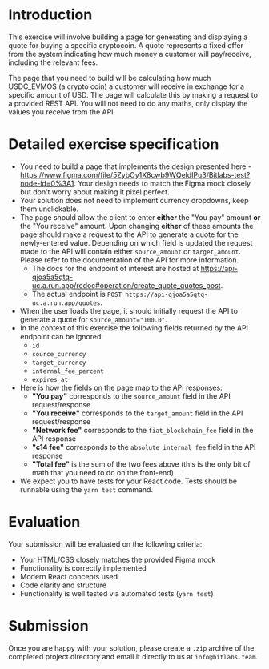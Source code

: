 # Introduction
This exercise will involve building a page for generating and displaying a quote for buying a specific cryptocoin.
A quote represents a fixed offer from the system indicating how much money a
customer will pay/receive, including the relevant fees.

The page that you need to build will be calculating how much USDC_EVMOS (a crypto coin) a customer will receive
in exchange for a specific amount of USD. The page will calculate this by making a request to a provided REST API.
You will not need to do any maths, only display the values you receive from the API.

# Detailed exercise specification
- You need to build a page that implements the design presented here -
  https://www.figma.com/file/5ZybOy1X8cwb9WQeldIPu3/Bitlabs-test?node-id=0%3A1.
  Your design needs to match the Figma mock closely but don't worry about making it pixel perfect.
- Your solution does not need to implement currency dropdowns, keep them unclickable.
- The page should allow the client to enter **either** the "You pay" amount **or** the "You receive" amount.
  Upon changing **either** of these amounts the page should make a request to the API to generate a quote for
  the newly-entered value. Depending on which field is updated the request made to the API will contain either
  `source_amount` or `target_amount`. Please refer to the documentation of the API for more information.
  - The docs for the endpoint of interest are hosted at
https://api-qjoa5a5qtq-uc.a.run.app/redoc#operation/create_quote_quotes_post.
  - The actual endpoint is
`POST https://api-qjoa5a5qtq-uc.a.run.app/quotes`.
- When the user loads the page, it should initially request the API to generate a quote for `source_amount="100.0"`.
- In the context of this exercise the following fields returned by the API endpoint can be ignored:
  - `id`
  - `source_currency`
  - `target_currency`
  - `internal_fee_percent`
  - `expires_at`
- Here is how the fields on the page map to the API responses:
  - **"You pay"** corresponds to the `source_amount` field in the API request/response
  - **"You receive"** corresponds to the `target_amount` field in the API request/response
  - **"Network fee"** corresponds to the `fiat_blockchain_fee` field in the API response
  - **"c14 fee"** corresponds to the `absolute_internal_fee` field in the API response
  - **"Total fee"** is the sum of the two fees above (this is the only bit of math that you need to do on the front-end)
- We expect you to have tests for your React code. Tests should be runnable using the `yarn test` command.

# Evaluation

Your submission will be evaluated on the following criteria:

- Your HTML/CSS closely matches the provided Figma mock
- Functionality is correctly implemented
- Modern React concepts used
- Code clarity and structure
- Functionality is well tested via automated tests (`yarn test`)

# Submission

Once you are happy with your solution, please create a `.zip` archive of the completed
project directory and email it directly to us at `info@bitlabs.team`.
